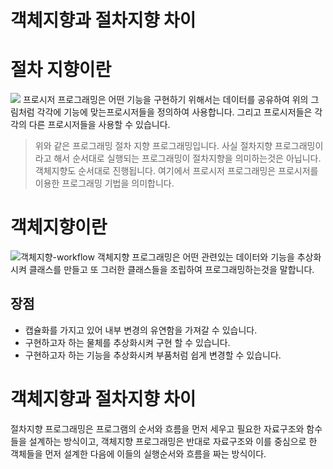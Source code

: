 # 객체지향과 절차지향 차이


# 절차 지향이란

![](https://i.imgur.com/mi5OUqZ.jpg)
프로시저 프로그래밍은 어떤 기능을 구현하기 위해서는 데이터를 공유하여  위의 그림처럼 각각에 기능에 맞는프로시저들을 정의하여 사용합니다. 그리고 프로시저들은 각각의 다른 프로시저들을 사용할 수 있습니다. 



>위와 같은 프로그래밍 절차 지향 프로그래밍입니다. 사실 절차지향 프로그래밍이라고 해서 순서대로 실행되는 프로그래밍이 절차지향을 의미하는것은 아닙니다. 객체지향도 순서대로 진행됩니다. 여기에서 프로시저 프로그래밍은 프로시저를 이용한 프로그래밍 기법을 의미합니다.



# 객체지향이란 

![객체지향-workflow](/assets/객체지향-workflow.jpg)
객체지향 프로그래밍은 어떤 관련있는 데이터와 기능을 추상화시켜 클래스를 만들고 또 그러한 클래스들을 조립하여 프로그래밍하는것을 말합니다.

## 장점
* 캡슐화를 가지고 있어 내부 변경의 유연함을 가져갈 수 있습니다.
* 구현하고자 하는 물체를 추상화시켜 구현 할 수 있습니다.
* 구현하고자 하는 기능을 추상화시켜 부품처럼 쉽게 변경할 수 있습니다.


# 객체지향과 절차지향 차이
절차지향 프로그래밍은 프로그램의 순서와 흐름을 먼저 세우고 필요한 자료구조와 함수들을 설계하는 방식이고, 객체지향 프로그래밍은 반대로 자료구조와 이를 중심으로 한 객체들을 먼저 설계한 다음에 이들의 실행순서와 흐름을 짜는 방식이다.







